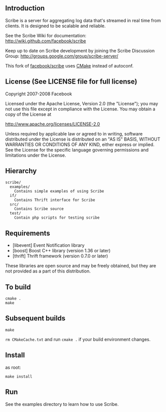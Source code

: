 Introduction
------------

Scribe is a server for aggregating log data that's streamed in real
time from clients. It is designed to be scalable and reliable.

See the Scribe Wiki for documentation:
http://wiki.github.com/facebook/scribe

Keep up to date on Scribe development by joining the Scribe Discussion Group:
http://groups.google.com/group/scribe-server/

This fork of [facebook/scribe](https://github.com/facebook/scribe) uses [CMake](http://www.cmake.org/) instead of autoconf.


License (See LICENSE file for full license)
------------
Copyright 2007-2008 Facebook

Licensed under the Apache License, Version 2.0 (the "License");
you may not use this file except in compliance with the License.
You may obtain a copy of the License at

http://www.apache.org/licenses/LICENSE-2.0

Unless required by applicable law or agreed to in writing, software
distributed under the License is distributed on an "AS IS" BASIS,
WITHOUT WARRANTIES OR CONDITIONS OF ANY KIND, either express or implied.
See the License for the specific language governing permissions and
limitations under the License.


Hierarchy
------------

```
scribe/
  examples/
    Contains simple examples of using Scribe
  if/
    Contains Thrift interface for Scribe
  src/
    Contains Scribe source
  test/
    Contain php scripts for testing scribe
```

Requirements
------------

* [libevent] Event Notification library
* [boost] Boost C++ library (version 1.36 or later)
* [thrift] Thrift framework (version 0.7.0 or later)

These libraries are open source and may be freely obtained, but they are not
provided as a part of this distribution.


To build
------------

```
cmake .
make
```


Subsequent builds
------------

```
make
```

```rm CMakeCache.txt``` and run ```cmake .``` if your build environment changes.


Install
------------

as root:
```
make install
```


Run
------------

See the examples directory to learn how to use Scribe.
